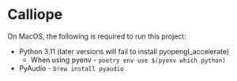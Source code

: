 # Calliope

On MacOS, the following is required to run this project:
- Python 3.11 (later versions will fail to install pyopengl_accelerate)
  - When using pyenv - `poetry env use $(pyenv which python)`
- PyAudio - `brew install pyaudio`
